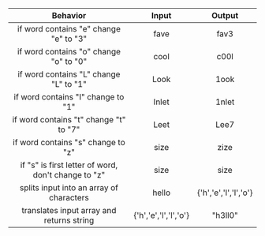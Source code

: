 |Behavior|Input|Output|
|:-:|:-:|:-:|
|if word contains "e" change "e" to "3"|fave|fav3|
|if word contains "o" change "o" to "0"|cool|c00l|
|if word contains "L" change "L" to "1"|Look|1ook|
|if word contains "I" change to "1"|Inlet|1nlet|
|if word contains "t" change "t" to "7"|Leet|Lee7|
|if word contains "s" change to "z"|size|zize|
|if "s" is first letter of word, don't change to "z"|size|size|
|splits input into an array of characters|hello|{'h','e','l','l','o'}|
|translates input array and returns string|{'h','e','l','l','o'}|"h3ll0"|